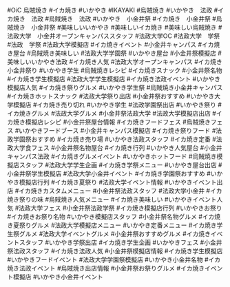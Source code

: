 #OiC 烏賊焼き
#イカ焼き
#いかやき
#IKAYAKI
#烏賊焼き
#いかやき　法政
#イカ焼き　法政
#烏賊焼き　法政
#いかやき　小金井祭
#イカ焼き　小金井祭
#烏賊焼き　小金井祭
#美味しいいかやき
#美味しいイカ焼き
#美味しい烏賊焼き
#法政大学　小金井オープンキャンパススタッフ
#法政大学OC
#法政大学　学祭
#法政　学祭
#法政大学模擬店
#イカ焼きイベント
#小金井キャンパス
#イカ焼き屋台
#烏賊焼き美味しい
#法政大学学園祭
#いかやき屋台
#小金井祭模擬店
#美味しいいかやき法政
#イカ焼き人気
#法政大学オープンキャンパス
#イカ焼き小金井祭り
#いかやき学生
#烏賊焼きレシピ
#イカ焼きスナック
#小金井祭名物
#イカ焼き学生模擬店
#法政大学学生模擬店
#イカ焼き法政イベント
#いかやき模擬店人気
#イカ焼き祭りグルメ
#いかやき学生祭
#烏賊焼き小金井キャンパス
#イカ焼きホットスナック
#法政大学祭り出店
#小金井祭おすすめ
#いかやき大学模擬店
#イカ焼き売り切れ
#いかやき学生
#法政学園祭出店
#いかやき祭り
#イカ焼きグルメ
#法政大学グルメ
#小金井祭法政大学
#法政大学模擬店出店
#イカ焼き模擬店レシピ
#小金井祭屋台情報
#イカ焼きフードフェス
#烏賊焼きフェス
#いかやきフードブース
#小金井キャンパス模擬店
#イカ焼き祭りフード
#法政学園祭おすすめ
#イカ焼き売り場
#いかやき法政スタッフ
#イカ焼き定番
#法政大学食フェス
#小金井祭名物屋台
#イカ焼き行列
#いかやき人気屋台
#小金井キャンパス法政
#イカ焼きグルメイベント
#いかやきホットフード
#烏賊焼き模擬店スタッフ
#法政大学学生企画
#イカ焼き学祭メニュー
#いかやき屋台出店
#小金井祭学生模擬店
#法政大学小金井イベント
#イカ焼き学園祭おすすめ
#いかやき模擬店行列
#イカ焼き夏祭り
#法政大学イベント情報
#いかやきイベント出店
#イカ焼きカスタムメニュー
#小金井祭法政スタッフ
#法政大学小金井
#イカ焼き祭りの味
#烏賊焼き人気メニュー
#イカ焼き美味しい
#いかやきイベント人気
#法政大学フェス
#小金井祭法政学祭
#イカ焼き模擬店行列
#いかやきお祭り
#イカ焼きお祭り名物
#いかやき模擬店スタッフ
#小金井祭名物グルメ
#イカ焼き夏祭りグルメ
#法政大学模擬店メニュー
#いかやき定番メニュー
#イカ焼き学生祭グルメ
#法政大学イベントグルメ
#小金井祭おすすめグルメ
#イカ焼きイベントスタッフ
#いかやき学祭出店
#イカ焼き学生企画
#いかやきフェス
#小金井祭法政スタッフ
#イカ焼き法政人気
#小金井祭模擬店情報
#イカ焼き学生模擬店
#いかやきフードイベント
#法政大学学園祭模擬店
#いかやき小金井名物
#イカ焼き法政イベント
#烏賊焼き出店情報
#小金井祭お祭りグルメ
#イカ焼きイベント模擬店
#いかやき小金井イベント

